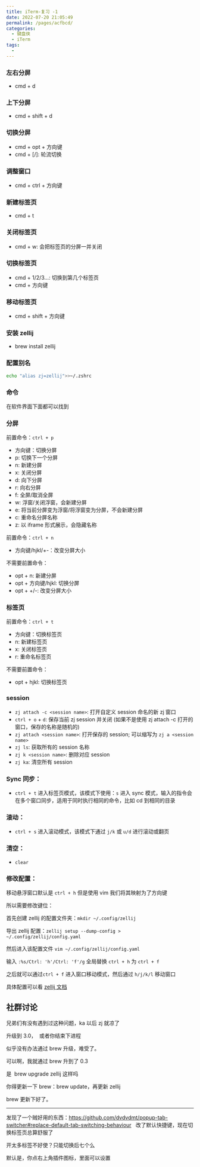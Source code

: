 ```yaml
---
title: iTerm-复习 -1
date: 2022-07-20 21:05:49
permalink: /pages/acfbcd/
categories:
  - 键盘侠
  - iTerm
tags:
  -
---
```


### 左右分屏

- cmd + d

### 上下分屏

- cmd + shift + d

### 切换分屏

- cmd + opt + 方向键
- cmd + [/]: 轮流切换

### 调整窗口

- cmd + ctrl + 方向键

### 新建标签页

- cmd + t

### 关闭标签页

- cmd + w: 会把标签页的分屏一并关闭

### 切换标签页

- cmd + 1/2/3...: 切换到第几个标签页
- cmd + 方向键

### 移动标签页

- cmd + shift + 方向键

### 安装 zellij

- brew install zellij

### 配置别名

```zsh
echo "alias zj=zellij">>~/.zshrc
```

### 命令

在软件界面下面都可以找到

### 分屏

前置命令：`ctrl + p`

- 方向键：切换分屏
- p: 切换下一个分屏
- n: 新建分屏
- x: 关闭分屏
- d: 向下分屏
- r: 向右分屏
- f: 全屏/取消全屏
- w: 浮窗/关闭浮窗，会新建分屏
- e: 将当前分屏变为浮窗/将浮窗变为分屏，不会新建分屏
- c: 重命名分屏名称
- z: 以 iframe 形式展示，会隐藏名称

前置命令：`ctrl + n`

- 方向键/hjkl/+-：改变分屏大小

不需要前置命令：

- opt + n: 新建分屏
- opt + 方向键/hjkl: 切换分屏
- opt + +/-: 改变分屏大小

### 标签页

前置命令：`ctrl + t`

- 方向键：切换标签页
- n: 新建标签页
- x: 关闭标签页
- r: 重命名标签页

不需要前置命令：

- opt + hjkl: 切换标签页

### session

- `zj attach -c <session name>`: 打开自定义 session 命名的新 zj 窗口
- `ctrl + o` + `d`: 保存当前 zj session 并关闭 (如果不是使用 zj attach -c 打开的窗口，保存的名称是随机的)
- `zj attach <session name>`: 打开保存的 session; 可以缩写为 `zj a <session name>`
- `zj ls`: 获取所有的 session 名称
- `zj k <session name>`: 删除对应 session
- `zj ka`: 清空所有 session

### Sync 同步：

- `ctrl + t` 进入标签页模式，该模式下使用：`s` 进入 sync 模式，输入的指令会在多个窗口同步，适用于同时执行相同的命令，比如 cd 到相同的目录

### 滚动：

- `ctrl + s` 进入滚动模式，该模式下通过 `j/k` 或 `u/d` 进行滚动或翻页

### 清空：

- `clear`

### 修改配置：

移动悬浮窗口默认是 `ctrl + h` 但是使用 vim 我们将其映射为了方向键

所以需要修改键位：

首先创建 zellij 的配置文件夹：`mkdir ~/.config/zellij`

导出 zellij 配置：`zellij setup --dump-config > ~/.config/zellij/config.yaml`

然后进入该配置文件 `vim ~/.config/zellij/config.yaml`

输入 `:%s/Ctrl: 'h'/Ctrl: 'f'/g` 全局替换 `ctrl + h` 为 `ctrl + f`

之后就可以通过`ctrl + f` 进入窗口移动模式，然后通过 `h/j/k/l` 移动窗口

具体配置可以看 [zellij 文档](zellij.dev/documentation/keybindings-keys.html)

## 社群讨论

兄弟们有没有遇到过这种问题，ka 以后 zj 就凉了

升级到 3.0，  或者你结束下进程

似乎没有办法通过 brew 升级，难受了。

可以啊，我就通过 brew 升到了 0.3

是  brew upgrade zellij 这样吗

你得更新一下 brew：brew update，再更新 zellij

brew 更新下好了。

<hr />

发现了一个贼好用的东西：https://github.com/dvdvdmt/popup-tab-switcher#replace-default-tab-switching-behaviour   改了默认快捷键，现在切换标签页总算舒服了

开太多标签不好使？只能切换后七个么

默认是，你点右上角插件图标，里面可以设置
